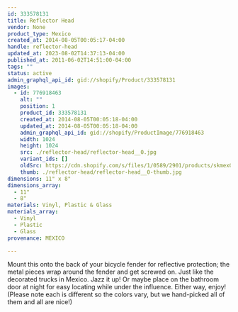```yaml
---
id: 333578131
title: Reflector Head
vendor: None
product_type: Mexico
created_at: 2014-08-05T00:05:17-04:00
handle: reflector-head
updated_at: 2023-08-02T14:37:13-04:00
published_at: 2011-06-02T14:51:00-04:00
tags: ""
status: active
admin_graphql_api_id: gid://shopify/Product/333578131
images:
  - id: 776918463
    alt: ""
    position: 1
    product_id: 333578131
    created_at: 2014-08-05T00:05:18-04:00
    updated_at: 2014-08-05T00:05:18-04:00
    admin_graphql_api_id: gid://shopify/ProductImage/776918463
    width: 1024
    height: 1024
    src: ./reflector-head/reflector-head__0.jpg
    variant_ids: []
    oldSrc: https://cdn.shopify.com/s/files/1/0589/2901/products/skmex0057.tif.jpeg?v=1407211518
    thumb: ./reflector-head/reflector-head__0-thumb.jpg
dimensions: 11" x 8"
dimensions_array:
  - 11"
  - 8"
materials: Vinyl, Plastic & Glass
materials_array:
  - Vinyl
  - Plastic
  - Glass
provenance: MEXICO

---
```


Mount this onto the back of your bicycle fender for reflective protection; the metal pieces wrap around the fender and get screwed on. Just like the decorated trucks in Mexico. Jazz it up! Or maybe place on the bathroom door at night for easy locating while under the influence. Either way, enjoy! (Please note each is different so the colors vary, but we hand-picked all of them and all are nice!)